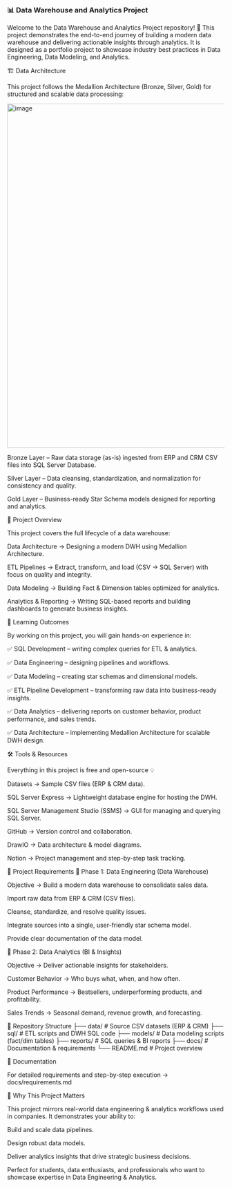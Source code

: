 ### 📊 Data Warehouse and Analytics Project 

Welcome to the Data Warehouse and Analytics Project repository! 🚀
This project demonstrates the end-to-end journey of building a modern data warehouse and delivering actionable insights through analytics. It is designed as a portfolio project to showcase industry best practices in Data Engineering, Data Modeling, and Analytics.

🏗️ Data Architecture

This project follows the Medallion Architecture (Bronze, Silver, Gold) for structured and scalable data processing:

<img width="1172" height="797" alt="image" src="https://github.com/user-attachments/assets/5ec2e61d-e54f-4c0b-bd28-757cb8606064" />

Bronze Layer – Raw data storage (as-is) ingested from ERP and CRM CSV files into SQL Server Database.

Silver Layer – Data cleansing, standardization, and normalization for consistency and quality.

Gold Layer – Business-ready Star Schema models designed for reporting and analytics.

📖 Project Overview

This project covers the full lifecycle of a data warehouse:

Data Architecture → Designing a modern DWH using Medallion Architecture.

ETL Pipelines → Extract, transform, and load (CSV → SQL Server) with focus on quality and integrity.

Data Modeling → Building Fact & Dimension tables optimized for analytics.

Analytics & Reporting → Writing SQL-based reports and building dashboards to generate business insights.

🎯 Learning Outcomes

By working on this project, you will gain hands-on experience in:

✅ SQL Development – writing complex queries for ETL & analytics.

✅ Data Engineering – designing pipelines and workflows.

✅ Data Modeling – creating star schemas and dimensional models.

✅ ETL Pipeline Development – transforming raw data into business-ready insights.

✅ Data Analytics – delivering reports on customer behavior, product performance, and sales trends.

✅ Data Architecture – implementing Medallion Architecture for scalable DWH design.

🛠️ Tools & Resources

Everything in this project is free and open-source 💡

Datasets → Sample CSV files (ERP & CRM data).

SQL Server Express → Lightweight database engine for hosting the DWH.

SQL Server Management Studio (SSMS) → GUI for managing and querying SQL Server.

GitHub → Version control and collaboration.

DrawIO → Data architecture & model diagrams.

Notion → Project management and step-by-step task tracking.

🚀 Project Requirements
🔹 Phase 1: Data Engineering (Data Warehouse)

Objective → Build a modern data warehouse to consolidate sales data.

Import raw data from ERP & CRM (CSV files).

Cleanse, standardize, and resolve quality issues.

Integrate sources into a single, user-friendly star schema model.

Provide clear documentation of the data model.

🔹 Phase 2: Data Analytics (BI & Insights)

Objective → Deliver actionable insights for stakeholders.

Customer Behavior → Who buys what, when, and how often.

Product Performance → Bestsellers, underperforming products, and profitability.

Sales Trends → Seasonal demand, revenue growth, and forecasting.

📂 Repository Structure
├── data/                # Source CSV datasets (ERP & CRM)
├── sql/                 # ETL scripts and DWH SQL code
├── models/              # Data modeling scripts (fact/dim tables)
├── reports/             # SQL queries & BI reports
├── docs/                # Documentation & requirements
└── README.md            # Project overview

📖 Documentation

For detailed requirements and step-by-step execution → docs/requirements.md

🌟 Why This Project Matters

This project mirrors real-world data engineering & analytics workflows used in companies.
It demonstrates your ability to:

Build and scale data pipelines.

Design robust data models.

Deliver analytics insights that drive strategic business decisions.

Perfect for students, data enthusiasts, and professionals who want to showcase expertise in Data Engineering & Analytics.

